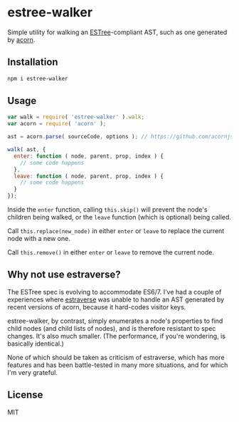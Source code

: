 # estree-walker

Simple utility for walking an [ESTree](https://github.com/estree/estree)-compliant AST, such as one generated
by [acorn](https://github.com/marijnh/acorn).

## Installation

```bash
npm i estree-walker
```

## Usage

```js
var walk = require( 'estree-walker' ).walk;
var acorn = require( 'acorn' );

ast = acorn.parse( sourceCode, options ); // https://github.com/acornjs/acorn

walk( ast, {
  enter: function ( node, parent, prop, index ) {
    // some code happens
  },
  leave: function ( node, parent, prop, index ) {
  	// some code happens
  }
});
```

Inside the `enter` function, calling `this.skip()` will prevent the node's children being walked, or the `leave`
function (which is optional) being called.

Call `this.replace(new_node)` in either `enter` or `leave` to replace the current node with a new one.

Call `this.remove()` in either `enter` or `leave` to remove the current node.

## Why not use estraverse?

The ESTree spec is evolving to accommodate ES6/7. I've had a couple of experiences
where [estraverse](https://github.com/estools/estraverse) was unable to handle an AST generated by recent versions of
acorn, because it hard-codes visitor keys.

estree-walker, by contrast, simply enumerates a node's properties to find child nodes (and child lists of nodes), and is
therefore resistant to spec changes. It's also much smaller. (The performance, if you're wondering, is basically
identical.)

None of which should be taken as criticism of estraverse, which has more features and has been battle-tested in many
more situations, and for which I'm very grateful.

## License

MIT
